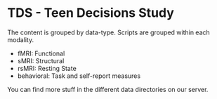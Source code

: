 # TDS - Teen Decisions Study


The content is grouped by data-type. Scripts are grouped within each modality.

- fMRI: Functional
- sMRI: Structural
- rsMRI: Resting State
- behavioral: Task and self-report measures


You can find more stuff in the different data directories on our server.
